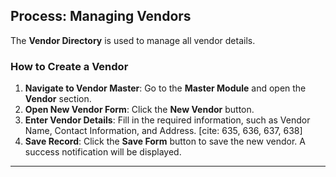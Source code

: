 ## Process: Managing Vendors

The **Vendor Directory** is used to manage all vendor details. 

### How to Create a Vendor

1. **Navigate to Vendor Master**: Go to the **Master Module** and open the **Vendor** section. 
2. **Open New Vendor Form**: Click the **New Vendor** button. 
3. **Enter Vendor Details**: Fill in the required information, such as Vendor Name, Contact Information, and Address. [cite: 635, 636, 637, 638]
4. **Save Record**: Click the **Save Form** button to save the new vendor. A success notification will be displayed. 

---